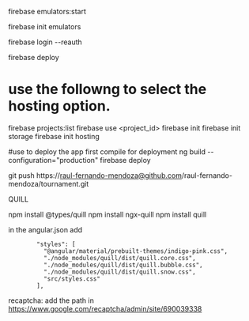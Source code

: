 firebase emulators:start

firebase init emulators

firebase login --reauth

firebase deploy

# use the followng to select the hosting option.
firebase projects:list
firebase use <project_id>
firebase init
firebase init storage
firebase init hosting


#use to deploy the app first compile for deployment
ng build --configuration="production"
firebase deploy

git push https://raul-fernando-mendoza@github.com/raul-fernando-mendoza/tournament.git


QUILL

npm install @types/quill
npm install ngx-quill
npm install quill

in the angular.json add

            "styles": [
              "@angular/material/prebuilt-themes/indigo-pink.css",
              "./node_modules/quill/dist/quill.core.css",
              "./node_modules/quill/dist/quill.bubble.css",
              "./node_modules/quill/dist/quill.snow.css",             
              "src/styles.css"
            ],

<quill-editor></quill-editor>


recaptcha:
add the path in 
https://www.google.com/recaptcha/admin/site/690039338